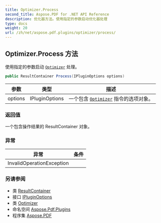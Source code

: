 ```yaml
---
title: Optimizer.Process
second_title: Aspose.PDF for .NET API Reference
description: 优化器方法。使用指定的参数启动优化器处理
type: docs
weight: 20
url: /zh/net/aspose.pdf.plugins/optimizer/process/
---
```

## Optimizer.Process 方法

使用指定的参数启动 [`Optimizer`](../) 处理。

```csharp
public ResultContainer Process(IPluginOptions options)
```

| 参数 | 类型 | 描述 |
| --- | --- | --- |
| options | IPluginOptions | 一个包含 [`Optimizer`](../) 指令的选项对象。 |

### 返回值

一个包含操作结果的 ResultContainer 对象。

### 异常

| 异常 | 条件 |
| --- | --- |
| InvalidOperationException |  |

### 另请参阅

* 类 [ResultContainer](../../resultcontainer/)
* 接口 [IPluginOptions](../../ipluginoptions/)
* 类 [Optimizer](../)
* 命名空间 [Aspose.Pdf.Plugins](../../../aspose.pdf.plugins/)
* 程序集 [Aspose.PDF](../../../)